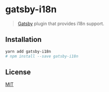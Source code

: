 # gatsby-i18n

> [Gatsby](https://github.com/gatsbyjs/gatsby) plugin that provides i18n support.

## Installation

```sh
yarn add gatsby-i18n
# npm install --save gatsby-i18n
```

## License

[MIT](LICENSE)
